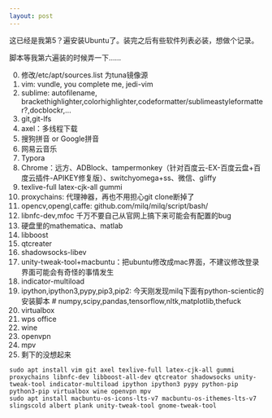 ```yaml
---
layout: post
---
```


这已经是我第5？遍安装Ubuntu了。装完之后有些软件列表必装，想做个记录。

脚本等我第六遍装的时候弄一下……

<!-- more -->

0. 修改/etc/apt/sources.list 为tuna镜像源
1. vim: vundle, you complete me, jedi-vim
2. sublime: autofilename, brackethighlighter,colorhighlighter,codeformatter/sublimeastyleformatter?,docblockr,...
2. git,git-lfs
2. axel：多线程下载
2. 搜狗拼音 or Google拼音
3. 网易云音乐
4. Typora
5. Chrome：远方、ADBlock、tampermonkey（针对百度云-EX-百度云盘+百度云插件-APIKEY修复版）、switchyomega+ss、微信、gliffy
6. texlive-full latex-cjk-all gummi
15. proxychains: 代理神器，再也不用担心git clone断掉了
7. opencv,opengl,caffe: github.com/milq/milq/script/bash/
8. libnfc-dev,mfoc 千万不要自己从官网上搞下来可能会有配置的bug
9. 硬盘里的mathematica、matlab
10. libboost
10. qtcreater
11. shadowsocks-libev
11. unity-tweak-tool+macbuntu：把ubuntu修改成mac界面，不建议修改登录界面可能会有奇怪的事情发生
12. indicator-multiload
13. ipython,ipython3,pypy,pip3,pip2: 今天刚发现milq下面有python-scientic的安装脚本 # numpy,scipy,pandas,tensorflow,nltk,matplotlib,thefuck
14. virtualbox
16. wps office
17. wine
18. openvpn
19. mpv
20. 剩下的没想起来

```
sudo apt install vim git axel texlive-full latex-cjk-all gummi proxychains libnfc-dev libboost-all-dev qtcreator shadowsocks unity-tweak-tool indicator-multiload ipython ipython3 pypy python-pip python3-pip virtualbox wine openvpn mpv
sudo apt install macbuntu-os-icons-lts-v7 macbuntu-os-ithemes-lts-v7 slingscold albert plank unity-tweak-tool gnome-tweak-tool
```
